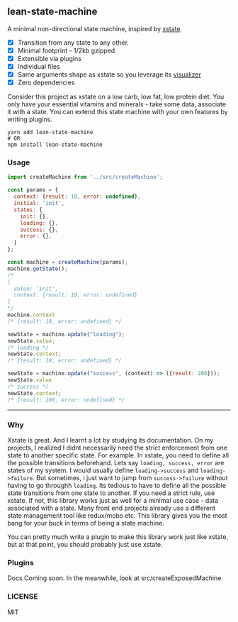 lean-state-machine
---

A minimal non-directional state machine, inspired by [xstate](https://github.com/davidkpiano/xstate).

- [x] Transition from any state to any other.
- [x] Minimal footprint - 1/2kb gzipped.
- [x] Extensible via plugins
- [x] Individual files
- [x] Same arguments shape as xstate so you leverage its [visualizer](https://xstate.js.org/viz/)
- [x] Zero dependencies

Consider this project as xstate on a low carb, low fat, low protein diet. You only have your essential vitamins and minerals - take some data, associate it with a state. You can extend this state machine with your own features by writing plugins.

```
yarn add lean-state-machine
# OR
npm install lean-state-machine
```

### Usage

```js
import createMachine from '../src/createMachine';

const params = {
  context: {result: 10, error: undefined},
  initial: 'init',
  states: {
    init: {},
    loading: {},
    success: {},
    error: {},
  }
};

const machine = createMachine(params);
machine.getState();
/*
{
  value: 'init',
  context: {result: 10, error: undefined}
}
*/
machine.context
/* {result: 10, error: undefined} */

newState = machine.update("loading");
newState.value;
/* loading */
newState.context;
/* {result: 10, error: undefined} */

newState = machine.update("success", (context) => ({result: 200}));
newState.value
/* success */
newState.context;
/* {result: 200, error: undefined} */

```

---

### Why
Xstate is great. And I learnt a lot by studying its documentation. On my projects, I realized I didnt necessarily need the strict enforcement from one state to another specific state. For example.
In xstate, you need to define all the possible transitions beforehand. Lets say `loading, success, error` are states of my system. I would usually define `loading->success` and `loading->failure`. But sometimes, i just want to jump from `success->failure` without having to go throughh `loading`. Its tedious to have to define all the possible state transitions from one state to another. If you need a strict rule, use xstate. If not, this library works just as well for a minimal use case - data associated with a state.
Many front end projects already use a different state management tool like redux/mobs etc. This library gives you the most bang for your buck in terms of being a state machine.

You can pretty much write a plugin to make this library work just like xstate, but at that point, you should probably just use xstate.

### Plugins
Docs Coming soon. In the meanwhile, look at src/createExposedMachine.

### LICENSE
MIT